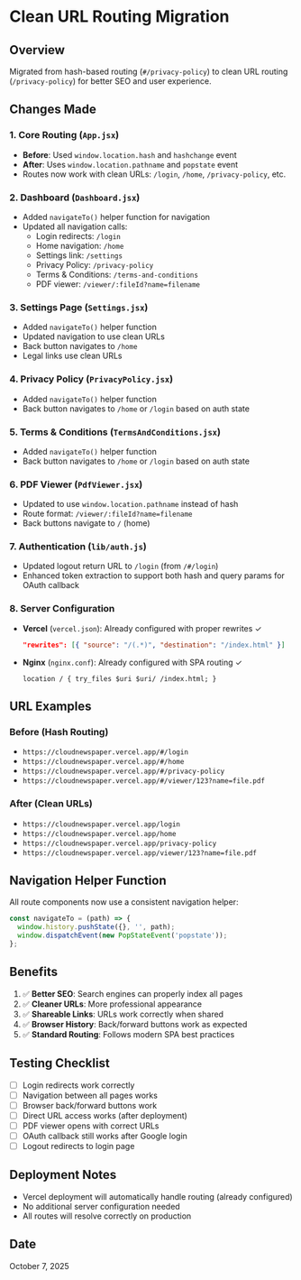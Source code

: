 # Clean URL Routing Migration

## Overview
Migrated from hash-based routing (`#/privacy-policy`) to clean URL routing (`/privacy-policy`) for better SEO and user experience.

## Changes Made

### 1. Core Routing (`App.jsx`)
- **Before**: Used `window.location.hash` and `hashchange` event
- **After**: Uses `window.location.pathname` and `popstate` event
- Routes now work with clean URLs: `/login`, `/home`, `/privacy-policy`, etc.

### 2. Dashboard (`Dashboard.jsx`)
- Added `navigateTo()` helper function for navigation
- Updated all navigation calls:
  - Login redirects: `/login`
  - Home navigation: `/home`
  - Settings link: `/settings`
  - Privacy Policy: `/privacy-policy`
  - Terms & Conditions: `/terms-and-conditions`
  - PDF viewer: `/viewer/:fileId?name=filename`

### 3. Settings Page (`Settings.jsx`)
- Added `navigateTo()` helper function
- Updated navigation to use clean URLs
- Back button navigates to `/home`
- Legal links use clean URLs

### 4. Privacy Policy (`PrivacyPolicy.jsx`)
- Added `navigateTo()` helper function
- Back button navigates to `/home` or `/login` based on auth state

### 5. Terms & Conditions (`TermsAndConditions.jsx`)
- Added `navigateTo()` helper function
- Back button navigates to `/home` or `/login` based on auth state

### 6. PDF Viewer (`PdfViewer.jsx`)
- Updated to use `window.location.pathname` instead of hash
- Route format: `/viewer/:fileId?name=filename`
- Back buttons navigate to `/` (home)

### 7. Authentication (`lib/auth.js`)
- Updated logout return URL to `/login` (from `/#/login`)
- Enhanced token extraction to support both hash and query params for OAuth callback

### 8. Server Configuration
- **Vercel** (`vercel.json`): Already configured with proper rewrites ✓
  ```json
  "rewrites": [{ "source": "/(.*)", "destination": "/index.html" }]
  ```
- **Nginx** (`nginx.conf`): Already configured with SPA routing ✓
  ```nginx
  location / { try_files $uri $uri/ /index.html; }
  ```

## URL Examples

### Before (Hash Routing)
- `https://cloudnewspaper.vercel.app/#/login`
- `https://cloudnewspaper.vercel.app/#/home`
- `https://cloudnewspaper.vercel.app/#/privacy-policy`
- `https://cloudnewspaper.vercel.app/#/viewer/123?name=file.pdf`

### After (Clean URLs)
- `https://cloudnewspaper.vercel.app/login`
- `https://cloudnewspaper.vercel.app/home`
- `https://cloudnewspaper.vercel.app/privacy-policy`
- `https://cloudnewspaper.vercel.app/viewer/123?name=file.pdf`

## Navigation Helper Function
All route components now use a consistent navigation helper:

```javascript
const navigateTo = (path) => {
  window.history.pushState({}, '', path);
  window.dispatchEvent(new PopStateEvent('popstate'));
};
```

## Benefits
1. ✅ **Better SEO**: Search engines can properly index all pages
2. ✅ **Cleaner URLs**: More professional appearance
3. ✅ **Shareable Links**: URLs work correctly when shared
4. ✅ **Browser History**: Back/forward buttons work as expected
5. ✅ **Standard Routing**: Follows modern SPA best practices

## Testing Checklist
- [ ] Login redirects work correctly
- [ ] Navigation between all pages works
- [ ] Browser back/forward buttons work
- [ ] Direct URL access works (after deployment)
- [ ] PDF viewer opens with correct URLs
- [ ] OAuth callback still works after Google login
- [ ] Logout redirects to login page

## Deployment Notes
- Vercel deployment will automatically handle routing (already configured)
- No additional server configuration needed
- All routes will resolve correctly on production

## Date
October 7, 2025
